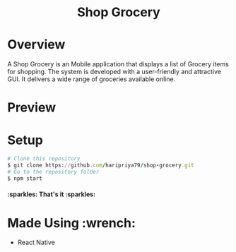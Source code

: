 <h1 id="title" align="center">Shop Grocery</h1>


<h1 id="overview">Overview</h1>
<p align="left">
<p> A Shop Grocery is an Mobile application that displays a list of Grocery items for shopping. The system is developed with a user-friendly and attractive GUI. It delivers a wide range of groceries available online.
</p>
</p>


<h1 id="preview">Preview</h1>
  

<h1 id="setup">Setup</h1>


```ruby
# Clone this repository
$ git clone https://github.com/haripriya79/shop-grocery.git
# Go to the repository folder
$ npm start
```



<h4>:sparkles: That's it :sparkles:</h4>

<h1 id="tools">Made Using :wrench:</h1>

* React Native
